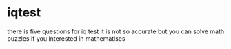 # iqtest
there is five questions for iq test it is not so accurate but you can solve math puzzles if you interested in mathematises

